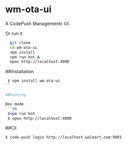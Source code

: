wm-ota-ui
===
A CodePush Managementc UI.

Or run it 

```sh
  git clone 
  cd wm-ota-ui
  npm install
  npm run hot &
  open http://localhost:4000
```

##Installation
```sh
 $ npm install wm-ota-ui
``

##Running

Dev mode
```sh
 $npm run hot
 $ open http://localhost:4000
```


##Cli 
```sh
$ code-push login http://localhost.walmart.com:9001
```
